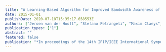 ```yaml
---
title: "A Learning-Based Algorithm for Improved Bandwidth Awareness of Adaptive Streaming Clients"
date: 2015-01-01
publishDate: 2020-07-18T15:35:17.658553Z
authors: ["Jeroen van der Hooft", "Stefano Petrangeli", "Maxim Claeys", "Jeroen Famaey", "Filip De Turck"]
publication_types: ["1"]
abstract: ""
featured: false
publication: "*In proceedings of the 14th IFIP/IEEE International Symposium on Integrated Network Management (IM)*"
---
```


